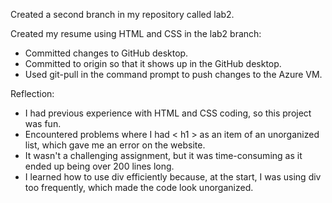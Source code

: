 Created a second branch in my repository called lab2.

Created my resume using HTML and CSS in the lab2 branch:
 - Committed changes to GitHub desktop.
 - Committed to origin so that it shows up in the  GitHub desktop.
 - Used git-pull in the command prompt to push changes to the Azure VM.

Reflection:

 - I had previous experience with HTML and CSS coding, so this project was fun.
 - Encountered problems where I had < h1 > as an item of an unorganized list, which gave me an error on the website.
 - It wasn't a challenging assignment, but it was time-consuming as it ended up being over 200 lines long.
 - I learned how to use div efficiently because, at the start, I was using div too frequently, which made the code look unorganized.